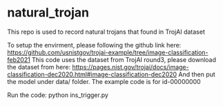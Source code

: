 # natural_trojan

This repo is used to record natural trojans that found in TrojAI dataset


To setup the envirment, please following the github link here: https://github.com/usnistgov/trojai-example/tree/image-classification-feb2021
This code uses the dataset from TrojAI round3, please download the dataset from here: https://pages.nist.gov/trojai/docs/image-classification-dec2020.html#image-classification-dec2020
And then put the model under data/ folder. The example code is for id-00000000

Run the code:
  python ins_trigger.py
